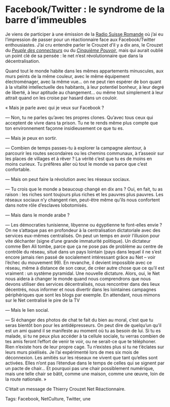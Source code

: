 # Facebook/Twitter&nbsp;: le syndrome de la barre d’immeubles

Je viens de participer à une émission de la [Radio Suisse Romande](http://www.rts.ch/radio/) où j’ai eu l’impression de passer pour un réactionnaire face aux Facebook/Twitter enthousiastes. J’ai cru entendre parler le Crouzet d’il y a dix ans, le Crouzet du [*Peuple des connecteurs*](http://blog.tcrouzet.com/le-peuple-des-connecteurs/) ou du [*Cinquième Pouvoir*](http://blog.tcrouzet.com/le-cinquieme-pouvoir/), mais qui aurait oublié un point clé de sa pensée : le net n’est révolutionnaire que dans la décentralisation.

Quand tout le monde habite dans les mêmes appartements minuscules, aux murs peints de la même couleur, avec le même équipement électroménager, avec la même vue… on ne peut rien espérer de bon quant à la vitalité intellectuelle des habitants, à leur potentiel bonheur, à leur degré de liberté, à leur aptitude au changement… ou même tout simplement à leur attrait quand on les croise par hasard dans un couloir.

« Mais je parle avec qui je veux sur Facebook ?

— Non, tu ne parles qu’avec tes propres clones. Qu’avec tous ceux qui acceptent de vivre dans ta prison. Tu ne te rends même plus compte que ton environnement façonne insidieusement ce que tu es.

— Mais je peux en sortir.

— Combien de temps passes-tu à explorer la campagne alentour, à parcourir les routes secondaires ou les chemins communaux, à t’asseoir sur les places de villages et à rêver ? La vérité c’est que tu es de moins en moins curieux. Tu préfères aller où tout le monde va parce que c’est confortable.

— Mais on peut faire la révolution avec les réseaux sociaux.

— Tu crois que le monde a beaucoup changé en dix ans ? Oui, en fait, tu as raison : les riches sont toujours plus riches et les pauvres plus pauvres. Les réseaux sociaux n’y changent rien, peut-être même qu’ils nous confortent dans notre rôle d’esclaves lobotomisés.

— Mais dans le monde arabe ?

— Les démocraties tunisienne, libyenne ou égyptienne te font-elles envie ? On ne s’attaque pas en profondeur à la centralisation dictatoriale avec des services eux-mêmes centralisés. On peut un temps en avoir l’illusion pour vite déchanter (signe d’une grande immaturité politique). Un dictateur comme Ben Ali tombe, parce que ça ne pose pas de problème au centre de contrôle du réseau, situé dans un pays lointain (pays dans lequel il ne s’est encore jamais rien passé de socialement intéressant grâce au Net – voir l’échec du mouvement 99). En revanche, il devient impossible avec ce réseau, même à distance de son cœur, de créer autre chose que ce qu’il est vraiment : un système pyramidal. Une nouvelle dictature. Alors, oui, le Net nous aidera à changer le monde quand nous comprendrons que nous devons utiliser des services décentralisés, nous rencontrer dans des lieux décentrés, nous informer et nous divertir dans les lointaines campagnes périphériques que sont les blogs par exemple. En attendant, nous mimons sur le Net centralisé le pire de la TV

— Mais le lien social.

— Si échanger des photos de chat te fait du bien au moral, c’est que tu seras bientôt bon pour les antidépresseurs. On peut dire de quelqu’un qu’il est un ami quand il se manifeste au moment où tu as besoin de lui. Si tu es malade, si tu ne peux plus accéder à ta cellule sociale, tu verras combien de tes amis feront l’effort de venir te voir, ou ne serait-ce que te téléphoner. Rien n’existe hors de leur propre cage. Tu n’existes plus si tu ne t’éclates sur leurs murs pixélisés. Je l’ai expérimenté lors de mes six mois de déconnexion. Les amitiés sur les réseaux ne vivent que tant qu’elles sont activées. Elles n’ont pas l’étendue dans le temps de celles qui se signent par un pacte de chair… Et pourquoi pas une chair possiblement numérique, mais une telle chair se bâtit, comme une maison, comme une œuvre, loin de la route nationale. »

C’était un message de Thierry Crouzet Net Réactionnaire.

Tags: Facebook, NetCulture, Twitter, une